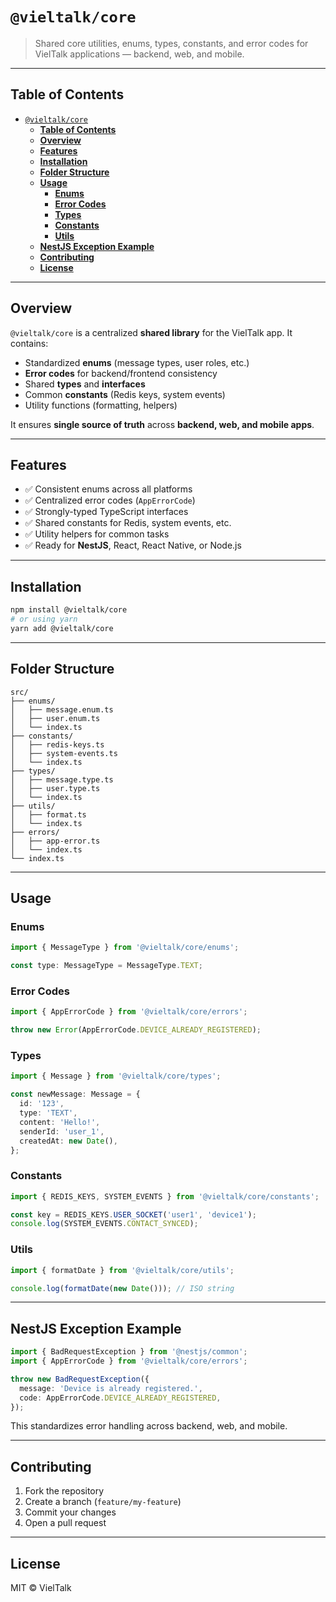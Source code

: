 # `@vieltalk/core`

> Shared core utilities, enums, types, constants, and error codes for VielTalk applications — backend, web, and mobile.

---

## **Table of Contents**

- [`@vieltalk/core`](#vieltalkcore)
  - [**Table of Contents**](#table-of-contents)
  - [**Overview**](#overview)
  - [**Features**](#features)
  - [**Installation**](#installation)
  - [**Folder Structure**](#folder-structure)
  - [**Usage**](#usage)
    - [**Enums**](#enums)
    - [**Error Codes**](#error-codes)
    - [**Types**](#types)
    - [**Constants**](#constants)
    - [**Utils**](#utils)
  - [**NestJS Exception Example**](#nestjs-exception-example)
  - [**Contributing**](#contributing)
  - [**License**](#license)

---

## **Overview**

`@vieltalk/core` is a centralized **shared library** for the VielTalk app. It contains:

* Standardized **enums** (message types, user roles, etc.)
* **Error codes** for backend/frontend consistency
* Shared **types** and **interfaces**
* Common **constants** (Redis keys, system events)
* Utility functions (formatting, helpers)

It ensures **single source of truth** across **backend, web, and mobile apps**.

---

## **Features**

* ✅ Consistent enums across all platforms
* ✅ Centralized error codes (`AppErrorCode`)
* ✅ Strongly-typed TypeScript interfaces
* ✅ Shared constants for Redis, system events, etc.
* ✅ Utility helpers for common tasks
* ✅ Ready for **NestJS**, React, React Native, or Node.js

---

## **Installation**

```bash
npm install @vieltalk/core
# or using yarn
yarn add @vieltalk/core
```

---

## **Folder Structure**

```
src/
├── enums/
│   ├── message.enum.ts
│   ├── user.enum.ts
│   └── index.ts
├── constants/
│   ├── redis-keys.ts
│   ├── system-events.ts
│   └── index.ts
├── types/
│   ├── message.type.ts
│   ├── user.type.ts
│   └── index.ts
├── utils/
│   ├── format.ts
│   └── index.ts
├── errors/
│   ├── app-error.ts
│   └── index.ts
└── index.ts
```

---

## **Usage**

### **Enums**

```ts
import { MessageType } from '@vieltalk/core/enums';

const type: MessageType = MessageType.TEXT;
```

### **Error Codes**

```ts
import { AppErrorCode } from '@vieltalk/core/errors';

throw new Error(AppErrorCode.DEVICE_ALREADY_REGISTERED);
```

### **Types**

```ts
import { Message } from '@vieltalk/core/types';

const newMessage: Message = {
  id: '123',
  type: 'TEXT',
  content: 'Hello!',
  senderId: 'user_1',
  createdAt: new Date(),
};
```

### **Constants**

```ts
import { REDIS_KEYS, SYSTEM_EVENTS } from '@vieltalk/core/constants';

const key = REDIS_KEYS.USER_SOCKET('user1', 'device1');
console.log(SYSTEM_EVENTS.CONTACT_SYNCED);
```

### **Utils**

```ts
import { formatDate } from '@vieltalk/core/utils';

console.log(formatDate(new Date())); // ISO string
```

---

## **NestJS Exception Example**

```ts
import { BadRequestException } from '@nestjs/common';
import { AppErrorCode } from '@vieltalk/core/errors';

throw new BadRequestException({
  message: 'Device is already registered.',
  code: AppErrorCode.DEVICE_ALREADY_REGISTERED,
});
```

This standardizes error handling across backend, web, and mobile.

---

## **Contributing**

1. Fork the repository
2. Create a branch (`feature/my-feature`)
3. Commit your changes
4. Open a pull request

---

## **License**

MIT © VielTalk
